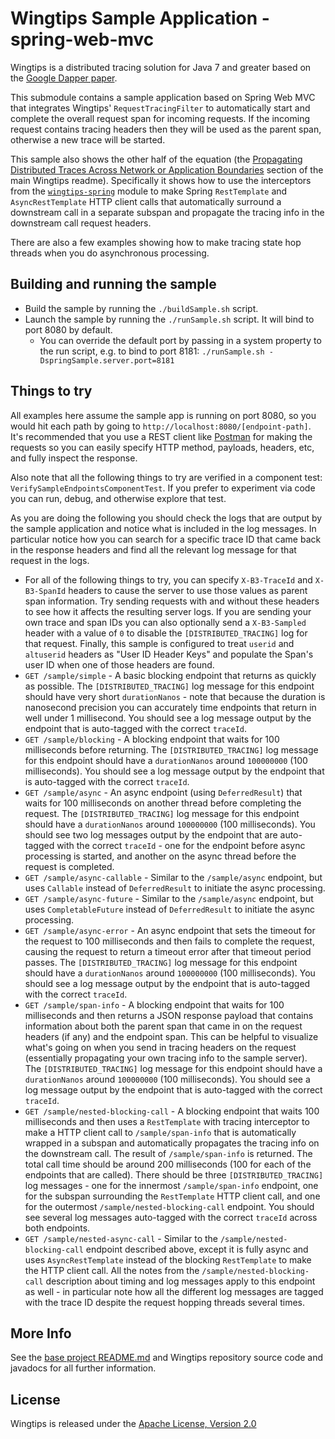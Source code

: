 # Wingtips Sample Application - spring-web-mvc

Wingtips is a distributed tracing solution for Java 7 and greater based on the 
[Google Dapper paper](http://static.googleusercontent.com/media/research.google.com/en/us/pubs/archive/36356.pdf).

This submodule contains a sample application based on Spring Web MVC that integrates Wingtips' `RequestTracingFilter` 
to automatically start and complete the overall request span for incoming requests. If the incoming request contains 
tracing headers then they will be used as the parent span, otherwise a new trace will be started. 

This sample also shows the other half of the equation 
(the [Propagating Distributed Traces Across Network or Application Boundaries](../../README.md#propagating_traces) 
section of the main Wingtips readme). Specifically it shows how to use the interceptors from the 
[`wingtips-spring`](../../wingtips-spring) module to make Spring `RestTemplate` and `AsyncRestTemplate` HTTP client 
calls that automatically surround a downstream call in a separate subspan and propagate the tracing info in the 
downstream call request headers.

There are also a few examples showing how to make tracing state hop threads when you do asynchronous processing.

## Building and running the sample 
 
* Build the sample by running the `./buildSample.sh` script.
* Launch the sample by running the `./runSample.sh` script. It will bind to port 8080 by default. 
    * You can override the default port by passing in a system property to the run script, 
    e.g. to bind to port 8181: `./runSample.sh -DspringSample.server.port=8181`
 
## Things to try
 
All examples here assume the sample app is running on port 8080, so you would hit each path by going to 
`http://localhost:8080/[endpoint-path]`. It's recommended that you use a REST client like 
[Postman](https://www.getpostman.com/) for making the requests so you can easily specify HTTP method, payloads, headers, 
etc, and fully inspect the response.

Also note that all the following things to try are verified in a component test: `VerifySampleEndpointsComponentTest`. 
If you prefer to experiment via code you can run, debug, and otherwise explore that test. 

As you are doing the following you should check the logs that are output by the sample application and notice what is 
included in the log messages. In particular notice how you can search for a specific trace ID that came back in the
response headers and find all the relevant log message for that request in the logs. 
 
* For all of the following things to try, you can specify `X-B3-TraceId` and `X-B3-SpanId` headers to cause the server
to use those values as parent span information. Try sending requests with and without these headers to see how it
affects the resulting server logs. If you are sending your own trace and span IDs you can also optionally send a 
`X-B3-Sampled` header with a value of `0` to disable the `[DISTRIBUTED_TRACING]` log for that request. Finally, this
sample is configured to treat `userid` and `altuserid` headers as "User ID Header Keys" and populate the Span's user
ID when one of those headers are found. 
* `GET /sample/simple` - A basic blocking endpoint that returns as quickly as possible. The `[DISTRIBUTED_TRACING]` 
log message for this endpoint should have very short `durationNanos` - note that because the duration is nanosecond
precision you can accurately time endpoints that return in well under 1 millisecond. You should see a log message 
output by the endpoint that is auto-tagged with the correct `traceId`.
* `GET /sample/blocking` - A blocking endpoint that waits for 100 milliseconds before returning. The 
`[DISTRIBUTED_TRACING]` log message for this endpoint should have a `durationNanos` around `100000000` (100 
milliseconds). You should see a log message output by the endpoint that is auto-tagged with the correct `traceId`.
* `GET /sample/async` - An async endpoint (using `DeferredResult`) that waits for 100 milliseconds on another thread before 
completing the request. The `[DISTRIBUTED_TRACING]` log message for this endpoint should have a `durationNanos` around 
`100000000` (100 milliseconds). You should see two log messages output by the endpoint that are auto-tagged with the 
correct `traceId` - one for the endpoint before async processing is started, and another on the async thread before
the request is completed.
* `GET /sample/async-callable` - Similar to the `/sample/async` endpoint, but uses `Callable` instead of 
`DeferredResult` to initiate the async processing.
* `GET /sample/async-future` - Similar to the `/sample/async` endpoint, but uses `CompletableFuture` instead of 
`DeferredResult` to initiate the async processing. 
* `GET /sample/async-error` - An async endpoint that sets the timeout for the request to 100 milliseconds 
and then fails to complete the request, causing the request to return a timeout error after that timeout period
passes. The `[DISTRIBUTED_TRACING]` log message for this endpoint should have a `durationNanos` around `100000000` 
(100 milliseconds). You should see a log message output by the endpoint that is auto-tagged with the correct `traceId`.
* `GET /sample/span-info` - A blocking endpoint that waits for 100 milliseconds and then returns a JSON response 
payload that contains information about both the parent span that came in on the request headers (if any) and the 
endpoint span. This can be helpful to visualize what's going on when you send in tracing headers on the request
(essentially propagating your own tracing info to the sample server). The `[DISTRIBUTED_TRACING]` log message for this 
endpoint should have a `durationNanos` around `100000000` (100 milliseconds). You should see a log message output by 
the endpoint that is auto-tagged with the correct `traceId`.
* `GET /sample/nested-blocking-call` - A blocking endpoint that waits 100 milliseconds and then uses a `RestTemplate`
with tracing interceptor to make a HTTP client call to `/sample/span-info` that is automatically wrapped in a subspan
and automatically propagates the tracing info on the downstream call. The result of `/sample/span-info` is returned.
The total call time should be around 200 milliseconds (100 for each of the endpoints that are called). There should
be three `[DISTRIBUTED_TRACING]` log messages - one for the innermost `/sample/span-info` endpoint, one for the subspan
surrounding the `RestTemplate` HTTP client call, and one for the outermost `/sample/nested-blocking-call` endpoint. 
You should see several log messages auto-tagged with the correct `traceId` across both endpoints.
* `GET /sample/nested-async-call` - Similar to the `/sample/nested-blocking-call` endpoint described above, except
it is fully async and uses `AsyncRestTemplate` instead of the blocking `RestTemplate` to make the HTTP client call. 
All the notes from the `/sample/nested-blocking-call` description about timing and log messages apply to this 
endpoint as well - in particular note how all the different log messages are tagged with the trace ID despite the
request hopping threads several times.

## More Info

See the [base project README.md](../../README.md) and Wingtips repository source code and javadocs for all further 
information.

## License

Wingtips is released under the [Apache License, Version 2.0](http://www.apache.org/licenses/LICENSE-2.0)
